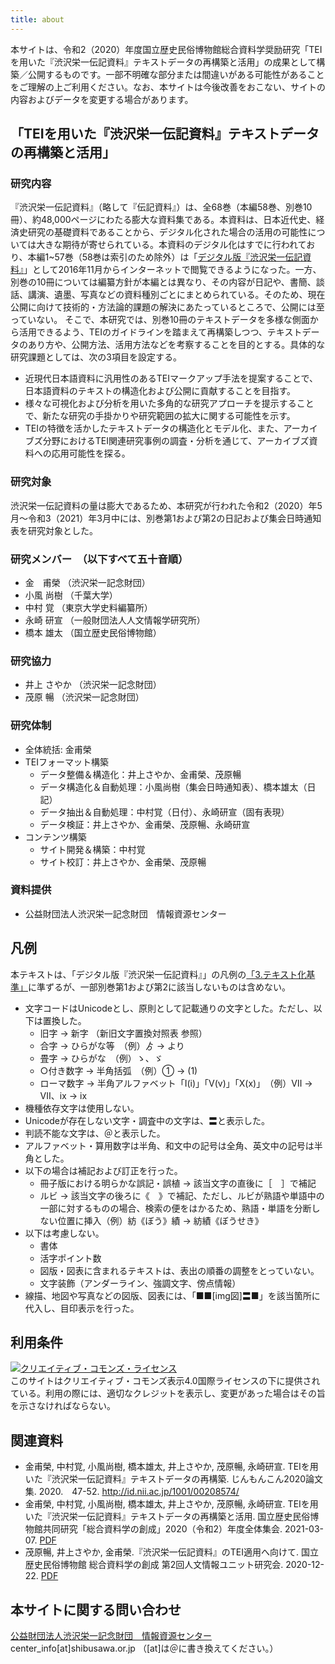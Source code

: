 ```yaml
---
title: about
---
```


本サイトは、令和2（2020）年度国立歴史民俗博物館総合資料学奨励研究「TEIを用いた『渋沢栄一伝記資料』テキストデータの再構築と活用」の成果として構築／公開するものです。一部不明確な部分または間違いがある可能性があることをご理解の上ご利用ください。なお、本サイトは今後改善をおこない、サイトの内容およびデータを変更する場合があります。

## 「TEIを用いた『渋沢栄一伝記資料』テキストデータの再構築と活用」

### 研究内容

『渋沢栄一伝記資料』（略して『伝記資料』）は、全68巻（本編58巻、別巻10冊）、約48,000ページにわたる膨大な資料集である。本資料は、日本近代史、経済史研究の基礎資料であることから、デジタル化された場合の活用の可能性については大きな期待が寄せられている。本資料のデジタル化はすでに行われており、本編1~57巻（58巻は索引のため除外）は「[デジタル版『渋沢栄一伝記資料』](https://eiichi.shibusawa.or.jp/denkishiryo/digital/main/)」として2016年11月からインターネットで閲覧できるようになった。一方、別巻の10冊については編纂方針が本編とは異なり、その内容が日記や、書簡、談話、講演、遺墨、写真などの資料種別ごとにまとめられている。そのため、現在公開に向けて技術的・方法論的課題の解決にあたっているところで、公開には至っていない。 そこで、本研究では、別巻10冊のテキストデータを多様な側面から活用できるよう、TEIのガイドラインを踏まえて再構築しつつ、テキストデータのあり方や、公開方法、活用方法などを考察することを目的とする。具体的な研究課題としては、次の3項目を設定する。

- 近現代日本語資料に汎用性のあるTEIマークアップ手法を提案することで、日本語資料のテキストの構造化および公開に貢献することを目指す。
- 様々な可視化および分析を用いた多角的な研究アプローチを提示することで、新たな研究の手掛かりや研究範囲の拡大に関する可能性を示す。
- TEIの特徴を活かしたテキストデータの構造化とモデル化、また、アーカイブズ分野におけるTEI関連研究事例の調査・分析を通じて、アーカイブズ資料への応用可能性を探る。

### 研究対象

渋沢栄一伝記資料の量は膨大であるため、本研究が行われた令和2（2020）年5月〜令和3（2021）年3月中には、別巻第1および第2の日記および集会日時通知表を研究対象とした。

### 研究メンバー　（以下すべて五十音順）

- 金　甫榮 （渋沢栄一記念財団）
- 小風 尚樹 （千葉大学）
- 中村 覚 （東京大学史料編纂所）
- 永崎 研宣 （一般財団法人人文情報学研究所）
- 橋本 雄太 （国立歴史民俗博物館）

### 研究協力

- 井上 さやか （渋沢栄一記念財団）
- 茂原 暢 （渋沢栄一記念財団）

### 研究体制

- 全体統括: 金甫榮
- TEIフォーマット構築
  - データ整備＆構造化：井上さやか、金甫榮、茂原暢
  - データ構造化＆自動処理：小風尚樹（集会日時通知表）、橋本雄太（日記）
  - データ抽出＆自動処理：中村覚（日付）、永崎研宣（固有表現）
  - データ検証：井上さやか、金甫榮、茂原暢、永崎研宣
- コンテンツ構築
  - サイト開発＆構築：中村覚
  - サイト校訂：井上さやか、金甫榮、茂原暢

### 資料提供

- 公益財団法人渋沢栄一記念財団　情報資源センター

## 凡例

本テキストは、「デジタル版『渋沢栄一伝記資料』」の凡例の[「3.テキスト化基準」](https://eiichi.shibusawa.or.jp/denkishiryo/digital/main/index.php?preface)に準ずるが、一部別巻第1および第2に該当しないものは含めない。

- 文字コードはUnicodeとし、原則として記載通りの文字とした。ただし、以下は置換した。
  - 旧字 → 新字 （新旧文字置換対照表 参照）
  - 合字 → ひらがな等　（例）ゟ → より
  - 畳字 → ひらがな　（例）ゝ、ゞ
  - ○付き数字 → 半角括弧　（例）① → (1)
  - ローマ数字 → 半角アルファベット「I(i)」「V(v)」「X(x)」　（例）Ⅶ → VII、ⅸ → ix
- 機種依存文字は使用しない。
- Unicodeが存在しない文字・調査中の文字は、〓と表示した。
- 判読不能な文字は、＠と表示した。
- アルファベット・算用数字は半角、和文中の記号は全角、英文中の記号は半角とした。
- 以下の場合は補記および訂正を行った。
  - 冊子版における明らかな誤記・誤植 → 該当文字の直後に［　］で補記
  - ルビ → 該当文字の後ろに《　》で補記、ただし、ルビが熟語や単語中の一部に対するものの場合、検索の便をはかるため、熟語・単語を分断しない位置に挿入（例）紡《ぼう》績 → 紡績《ぼうせき》
- 以下は考慮しない。
  - 書体
  - 活字ポイント数
  - 図版・図表に含まれるテキストは、表出の順番の調整をとっていない。
  - 文字装飾（アンダーライン、強調文字、傍点情報）
- 線描、地図や写真などの図版、図表には、「■■[img図]〓■」を該当箇所に代入し、目印表示を行った。

## 利用条件

<a rel="license" href="http://creativecommons.org/licenses/by/4.0/"><img alt="クリエイティブ・コモンズ・ライセンス" style="border-width:0" src="https://i.creativecommons.org/l/by/4.0/88x31.png" /></a><br />このサイトはクリエイティブ・コモンズ表示4.0国際ライセンスの下に提供されている。利用の際には、適切なクレジットを表示し、変更があった場合はその旨を示さなければならない。

## 関連資料

- 金甫榮, 中村覚, 小風尚樹, 橋本雄太, 井上さやか, 茂原暢, 永崎研宣. TEIを用いた『渋沢栄一伝記資料』テキストデータの再構築. じんもんこん2020論文集. 2020.　47-52. http://id.nii.ac.jp/1001/00208574/
- 金甫榮, 中村覚, 小風尚樹, 橋本雄太, 井上さやか, 茂原暢, 永崎研宣. TEIを用いた『渋沢栄一伝記資料』テキストデータの再構築と活用. 国立歴史民俗博物館共同研究「総合資料学の創成」2020（令和2）年度全体集会. 2021-03-07. [PDF](https://shibusawa-dlab.github.io/lab1/asset/%E7%B7%8F%E5%90%88%E8%B3%87%E6%96%99%E5%AD%A6%E5%85%A8%E4%BD%93%E9%9B%86%E4%BC%9A_%E7%99%BA%E8%A1%A8%E8%B3%87%E6%96%99_%E5%85%AC%E9%96%8B%E3%82%B5%E3%82%A4%E3%83%88%E7%94%A8.pdf)
- 茂原暢, 井上さやか, 金甫榮.『渋沢栄一伝記資料』のTEI適用へ向けて. 国立歴史民俗博物館 総合資料学の創成 第2回人文情報ユニット研究会. 2020-12-22. [PDF](https://shibusawa-dlab.github.io/lab1/asset/201222DH%E3%83%A6%E3%83%8B%E3%83%83%E3%83%88%E7%A0%94%E7%A9%B6%E4%BC%9A.pdf)


## 本サイトに関する問い合わせ

[公益財団法人渋沢栄一記念財団　情報資源センター](https://www.shibusawa.or.jp/center/)  
center_info[at]shibusawa.or.jp （[at]は＠に書き換えてください。）
